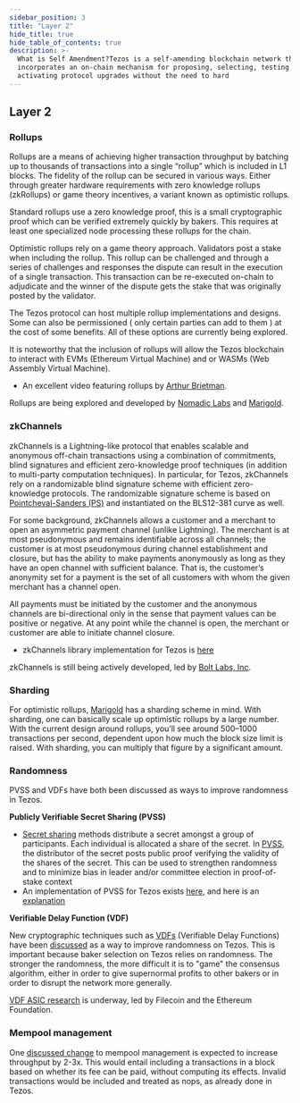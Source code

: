 ```yaml
---
sidebar_position: 3
title: "Layer 2"
hide_title: true
hide_table_of_contents: true
description: >-
  What is Self Amendment?Tezos is a self-amending blockchain network that
  incorporates an on-chain mechanism for proposing, selecting, testing, and
  activating protocol upgrades without the need to hard
---
```


## Layer 2

### Rollups

Rollups are a means of achieving higher transaction throughput by batching up to thousands of transactions into a single “rollup” which is included in L1 blocks. The fidelity of the rollup can be secured in various ways. Either through greater hardware requirements with zero knowledge rollups \(zkRollups\) or game theory incentives, a variant known as optimistic rollups.  
  
Standard rollups use a zero knowledge proof, this is a small cryptographic proof which can be verified extremely quickly by bakers. This requires at least one specialized node processing these rollups for the chain.   
  
Optimistic rollups rely on a game theory approach. Validators post a stake when including the rollup. This rollup can be challenged and through a series of challenges and responses the dispute can result in the execution of a single transaction. This transaction can be re-executed on-chain to adjudicate and the winner of the dispute gets the stake that was originally posted by the validator.  
  
The Tezos protocol can host multiple rollup implementations and designs. Some can also be permissioned \( only certain parties can add to them \) at the cost of some benefits. All of these options are currently being explored.

It is noteworthy that the inclusion of rollups will allow the Tezos blockchain to interact with EVMs (Ethereum Virtual Machine) and or WASMs (Web Assembly Virtual Machine).

* An excellent video featuring rollups by [Arthur Brietman](https://www.youtube.com/watch?v=oqBSs0DSuzQ&t). 

Rollups are being explored and developed by [Nomadic Labs](https://gitlab.com/nomadic-labs/privacy-team/-/tree/master/rollup%20) and [Marigold](https://marigold.dev/projects/).

### zkChannels

zkChannels is a Lightning-like protocol that enables scalable and anonymous off-chain transactions using a combination of commitments, blind signatures and efficient zero-knowledge proof techniques \(in addition to multi-party computation techniques\). In particular, for Tezos, zkChannels rely on a randomizable blind signature scheme with efficient zero-knowledge protocols. The randomizable signature scheme is based on [Pointcheval-Sanders \(PS\)](https://eprint.iacr.org/2015/525.pdf) and instantiated on the BLS12-381 curve as well.

For some background, zkChannels allows a customer and a merchant to open an asymmetric payment channel \(unlike Lightning\). The merchant is at most pseudonymous and remains identifiable across all channels; the customer is at most pseudonymous during channel establishment and closure, but has the ability to make payments anonymously as long as they have an open channel with sufficient balance. That is, the customer’s anonymity set for a payment is the set of all customers with whom the given merchant has a channel open.

All payments must be initiated by the customer and the anonymous channels are bi-directional only in the sense that payment values can be positive or negative. At any point while the channel is open, the merchant or customer are able to initiate channel closure.

* zkChannels library implementation for Tezos is [here](https://github.com/boltlabs-inc/libzkchannels)

zkChannels is still being actively developed, led by [Bolt Labs, Inc](https://boltlabs.tech).

### Sharding

For optimistic rollups, [Marigold](https://marigold.dev/about) has a sharding scheme in mind. With sharding, one can basically scale up optimistic rollups by a large number. With the current design around rollups, you’ll see around 500–1000 transactions per second, dependent upon how much the block size limit is raised. With sharding, you can multiply that figure by a significant amount.

### Randomness

PVSS and VDFs have both been discussed as ways to improve randomness in Tezos.

**Publicly Verifiable Secret Sharing \(PVSS\)**

* [Secret sharing](https://en.wikipedia.org/wiki/Secret_sharing) methods distribute a secret amongst a group of participants. Each individual is allocated a share of the secret. In [PVSS](https://en.wikipedia.org/wiki/Publicly_Verifiable_Secret_Sharing), the distributor of the secret posts public proof verifying the validity of the shares of the secret. This can be used to strengthen randomness and to minimize bias in leader and/or committee election in proof-of-stake context
* An implementation of PVSS for Tezos exists [here](https://gitlab.com/tezos/tezos/blob/master/src/lib_crypto/pvss.ml), and here is an [explanation](https://www.reddit.com/r/tezos/comments/9gpiia/pvss_documentation/)

**Verifiable Delay Function \(VDF\)**

New cryptographic techniques such as [VDFs](https://eprint.iacr.org/2018/601.pdf) \(Verifiable Delay Functions\) have been [discussed](https://medium.com/tezos/a-few-directions-to-improve-tezos-15359c79ec0f) as a way to improve randomness on Tezos. This is important because baker selection on Tezos relies on randomness. The stronger the randomness, the more difficult it is to "game" the consensus algorithm, either in order to give supernormal profits to other bakers or in order to disrupt the network more generally.

[VDF ASIC research](https://vdfresearch.org/) is underway, led by Filecoin and the Ethereum Foundation.

### Mempool management

One [discussed change](https://medium.com/tezos/a-few-directions-to-improve-tezos-15359c79ec0f) to mempool management is expected to increase throughput by 2-3x. This would entail including a transactions in a block based on whether its fee can be paid, without computing its effects. Invalid transactions would be included and treated as nops, as already done in Tezos.

